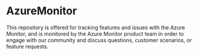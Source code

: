 # AzureMonitor
This repository is offered for tracking features and issues with the Azure Monitor, and is monitored by the Azure Monitor product team in order to engage with our community and discuss questions, customer scenarios, or feature requests.
